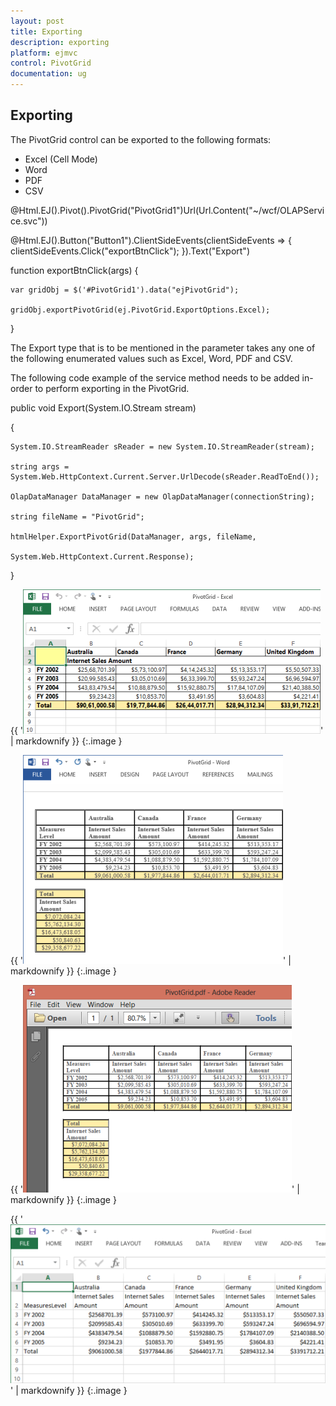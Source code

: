 ```yaml
---
layout: post
title: Exporting
description: exporting
platform: ejmvc
control: PivotGrid
documentation: ug
---
```


## Exporting

The PivotGrid control can be exported to the following formats:

* Excel (Cell Mode)
* Word
* PDF
* CSV



@Html.EJ().Pivot().PivotGrid("PivotGrid1")Url(Url.Content("~/wcf/OLAPService.svc"))

@Html.EJ().Button("Button1").ClientSideEvents(clientSideEvents => { clientSideEvents.Click("exportBtnClick"); }).Text("Export")



function exportBtnClick(args) {

    var gridObj = $('#PivotGrid1').data("ejPivotGrid");

    gridObj.exportPivotGrid(ej.PivotGrid.ExportOptions.Excel);

}



The Export type that is to be mentioned in the parameter takes any one of the following enumerated values such as Excel, Word, PDF and CSV.

The following code example of the service method needs to be added in-order to perform exporting in the PivotGrid.

public void Export(System.IO.Stream stream)

{

    System.IO.StreamReader sReader = new System.IO.StreamReader(stream);

    string args = System.Web.HttpContext.Current.Server.UrlDecode(sReader.ReadToEnd());

    OlapDataManager DataManager = new OlapDataManager(connectionString);

    string fileName = "PivotGrid";

    htmlHelper.ExportPivotGrid(DataManager, args, fileName,

    System.Web.HttpContext.Current.Response);

}



{{ '![C:/Users/Narendhran Muthuvel/Desktop/Exported Screenshots/PivotGridExcelMVC.png](Exporting_images/Exporting_img1.png)' | markdownify }}
{:.image }




{{ '![C:/Users/Narendhran Muthuvel/Desktop/Exported Screenshots/PivotGridWordMVC.png](Exporting_images/Exporting_img2.png)' | markdownify }}
{:.image }


{{ '![C:/Users/Narendhran Muthuvel/Desktop/Exported Screenshots/PivotGridPdfMVC.png](Exporting_images/Exporting_img3.png)' | markdownify }}
{:.image }


{{ '![C:/Users/Narendhran Muthuvel/Desktop/Exported Screenshots/PivotGridCSVJS.png](Exporting_images/Exporting_img4.png)' | markdownify }}
{:.image }


